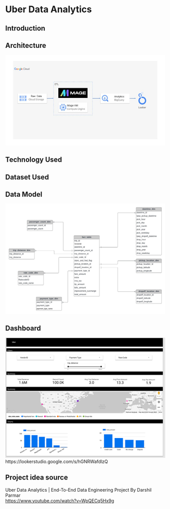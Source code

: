 # Uber Data Analytics

## Introduction

## Architecture 

<img src="architecture.jpg">

## Technology Used

## Dataset Used

## Data Model
<img src="data_model.jpeg">

## Dashboard

<img src="dashboard_preview.png">
https://lookerstudio.google.com/s/hGNRWafdlzQ


## Project idea source
Uber Data Analytics | End-To-End Data Engineering Project By Darshil Parmar\
https://www.youtube.com/watch?v=WpQECq5Hx9g
